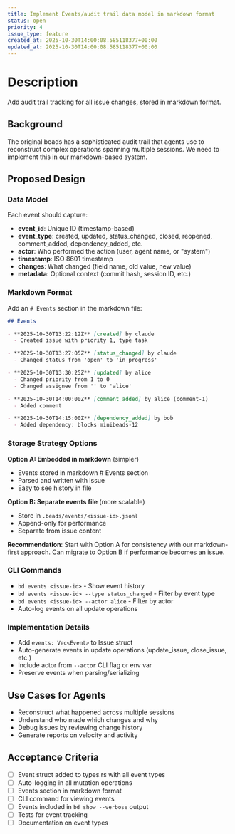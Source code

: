 ```yaml
---
title: Implement Events/audit trail data model in markdown format
status: open
priority: 4
issue_type: feature
created_at: 2025-10-30T14:00:08.585118377+00:00
updated_at: 2025-10-30T14:00:08.585118377+00:00
---
```


# Description

Add audit trail tracking for all issue changes, stored in markdown format.

## Background
The original beads has a sophisticated audit trail that agents use to reconstruct complex operations spanning multiple sessions. We need to implement this in our markdown-based system.

## Proposed Design

### Data Model
Each event should capture:
- **event_id**: Unique ID (timestamp-based)
- **event_type**: created, updated, status_changed, closed, reopened, comment_added, dependency_added, etc.
- **actor**: Who performed the action (user, agent name, or "system")
- **timestamp**: ISO 8601 timestamp
- **changes**: What changed (field name, old value, new value)
- **metadata**: Optional context (commit hash, session ID, etc.)

### Markdown Format
Add an `# Events` section in the markdown file:

```markdown
## Events

- **2025-10-30T13:22:12Z** [created] by claude
  - Created issue with priority 1, type task

- **2025-10-30T13:27:05Z** [status_changed] by claude
  - Changed status from 'open' to 'in_progress'

- **2025-10-30T13:30:25Z** [updated] by alice
  - Changed priority from 1 to 0
  - Changed assignee from '' to 'alice'

- **2025-10-30T14:00:00Z** [comment_added] by alice (comment-1)
  - Added comment

- **2025-10-30T14:15:00Z** [dependency_added] by bob
  - Added dependency: blocks minibeads-12
```

### Storage Strategy Options

**Option A: Embedded in markdown** (simpler)
- Events stored in markdown # Events section
- Parsed and written with issue
- Easy to see history in file

**Option B: Separate events file** (more scalable)
- Store in `.beads/events/<issue-id>.jsonl`
- Append-only for performance
- Separate from issue content

**Recommendation**: Start with Option A for consistency with our markdown-first approach. Can migrate to Option B if performance becomes an issue.

### CLI Commands
- `bd events <issue-id>` - Show event history
- `bd events <issue-id> --type status_changed` - Filter by event type
- `bd events <issue-id> --actor alice` - Filter by actor
- Auto-log events on all update operations

### Implementation Details
- Add `events: Vec<Event>` to Issue struct
- Auto-generate events in update operations (update_issue, close_issue, etc.)
- Include actor from `--actor` CLI flag or env var
- Preserve events when parsing/serializing

## Use Cases for Agents
- Reconstruct what happened across multiple sessions
- Understand who made which changes and why
- Debug issues by reviewing change history
- Generate reports on velocity and activity

## Acceptance Criteria
- [ ] Event struct added to types.rs with all event types
- [ ] Auto-logging in all mutation operations
- [ ] Events section in markdown format
- [ ] CLI command for viewing events
- [ ] Events included in `bd show --verbose` output
- [ ] Tests for event tracking
- [ ] Documentation on event types
